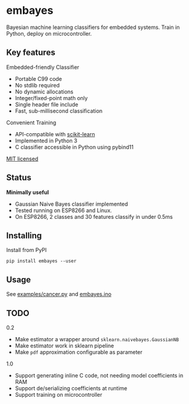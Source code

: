 
# embayes
Bayesian machine learning classifiers for embedded systems.
Train in Python, deploy on microcontroller.

## Key features

Embedded-friendly Classifier

* Portable C99 code
* No stdlib required
* No dynamic allocations
* Integer/fixed-point math only
* Single header file include
* Fast, sub-millisecond classification

Convenient Training

* API-compatible with [scikit-learn](http://scikit-learn.org)
* Implemented in Python 3
* C classifier accessible in Python using pybind11

[MIT licensed](./LICENSE.md)

## Status
**Minimally useful**

* Gaussian Naive Bayes classifier implemented
* Tested running on ESP8266 and Linux.
* On ESP8266, 2 classes and 30 features classify in under 0.5ms

## Installing

Install from PyPI

    pip install embayes --user

## Usage

See [examples/cancer.py](./examples/cancer.py) and [embayes.ino](./embayes.ino)

## TODO

0.2

* Make estimator a wrapper around `sklearn.naivebayes.GaussianNB`
* Make estimator work in sklearn pipeline
* Make `pdf` approximation configurable as parameter

1.0

* Support generating inline C code, not needing model coefficients in RAM
* Support de/serializing coefficients at runtime
* Support training on microcontroller
